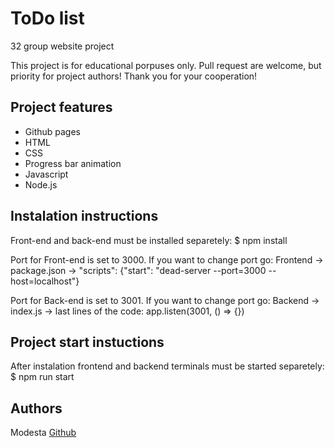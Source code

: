 # ToDo list

32 group website project

This project is for educational porpuses only. Pull request are welcome, but priority for project authors! Thank you for your cooperation!

## Project features

-   Github pages
-   HTML
-   CSS
-   Progress bar animation
-   Javascript
-   Node.js

## Instalation instructions

Front-end and back-end must be installed separetely: $ npm install

Port for Front-end is set to 3000. If you want to change port go:
Frontend -> package.json -> "scripts": {"start": "dead-server --port=3000 --host=localhost"}

Port for Back-end is set to 3001. If you want to change port go:
Backend -> index.js -> last lines of the code: app.listen(3001, () => {})

## Project start instuctions

After instalation frontend and backend terminals must be started separetely:
$ npm run start

## Authors

Modesta [Github](https://github.com/ModestaLiatuke)
